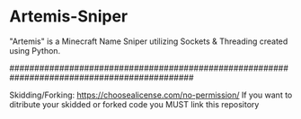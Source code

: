 # Artemis-Sniper
"Artemis" is a Minecraft Name Sniper utilizing Sockets &amp; Threading created using Python.

#############################################################################################

Skidding/Forking:  https://choosealicense.com/no-permission/
If you want to ditribute your skidded or forked code you MUST link this repository



